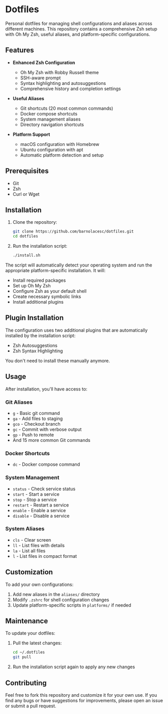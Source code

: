 # Dotfiles

Personal dotfiles for managing shell configurations and aliases across different machines. This repository contains a comprehensive Zsh setup with Oh My Zsh, useful aliases, and platform-specific configurations.

## Features

- **Enhanced Zsh Configuration**
  - Oh My Zsh with Robby Russell theme
  - SSH-aware prompt
  - Syntax highlighting and autosuggestions
  - Comprehensive history and completion settings

- **Useful Aliases**
  - Git shortcuts (20 most common commands)
  - Docker compose shortcuts
  - System management aliases
  - Directory navigation shortcuts

- **Platform Support**
  - macOS configuration with Homebrew
  - Ubuntu configuration with apt
  - Automatic platform detection and setup

## Prerequisites

- Git
- Zsh
- Curl or Wget

## Installation

1. Clone the repository:
   ```bash
   git clone https://github.com/barnolacesc/dotfiles.git
   cd dotfiles
   ```

2. Run the installation script:
   ```bash
   ./install.sh
   ```

The script will automatically detect your operating system and run the appropriate platform-specific installation. It will:
- Install required packages
- Set up Oh My Zsh
- Configure Zsh as your default shell
- Create necessary symbolic links
- Install additional plugins

## Plugin Installation

The configuration uses two additional plugins that are automatically installed by the installation script:
- Zsh Autosuggestions
- Zsh Syntax Highlighting

You don't need to install these manually anymore.

## Usage

After installation, you'll have access to:

### Git Aliases
- `g` - Basic git command
- `ga` - Add files to staging
- `gco` - Checkout branch
- `gc` - Commit with verbose output
- `gp` - Push to remote
- And 15 more common Git commands

### Docker Shortcuts
- `dc` - Docker compose command

### System Management
- `status` - Check service status
- `start` - Start a service
- `stop` - Stop a service
- `restart` - Restart a service
- `enable` - Enable a service
- `disable` - Disable a service

### System Aliases
- `cls` - Clear screen
- `ll` - List files with details
- `la` - List all files
- `l` - List files in compact format

## Customization

To add your own configurations:

1. Add new aliases in the `aliases/` directory
2. Modify `.zshrc` for shell configuration changes
3. Update platform-specific scripts in `platforms/` if needed

## Maintenance

To update your dotfiles:
1. Pull the latest changes:
   ```bash
   cd ~/.dotfiles
   git pull
   ```
2. Run the installation script again to apply any new changes

## Contributing

Feel free to fork this repository and customize it for your own use. If you find any bugs or have suggestions for improvements, please open an issue or submit a pull request. 